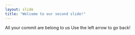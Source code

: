 ```yaml
---
layout: slide
title: "Welcome to our second slide!"
---
```

All your commit are belong to us
Use the left arrow to go back!
